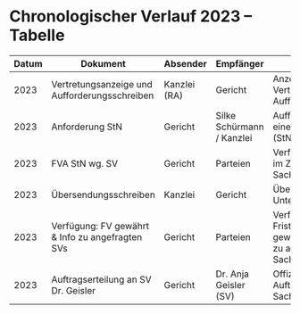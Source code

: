 
# Chronologischer Verlauf 2023 – Tabelle

| Datum | Dokument | Absender | Empfänger | Inhalt | Link |
|------|----------|----------|-----------|--------|------|
| 2023 | Vertretungsanzeige und Aufforderungsschreiben | Kanzlei (RA) | Gericht | Anzeige der anwaltlichen Vertretung + Aufforderungsschreiben | [PDF](../verfahren/1000254528_1_Vertretungsanzeige%20und%20Aufforderungsschreiben.pdf) |
| 2023 | Anforderung StN | Gericht | Silke Schürmann / Kanzlei | Aufforderung zur Abgabe einer Stellungnahme (StN) | [PDF](../verfahren/1000396806_1_Anforderung%20StN.pdf) |
| 2023 | FVA StN wg. SV | Gericht | Parteien | Verfügung/Stellungnahme im Zusammenhang mit Sachverständigen | [PDF](../verfahren/10003997337_1_FVA%20StN%20wg.%20SV.pdf) |
| 2023 | Übersendungsschreiben | Kanzlei | Gericht | Übersendung von Unterlagen an das Gericht | [PDF](../verfahren/10004018210_1_Übersendungsschreiben.pdf) |
| 2023 | Verfügung: FV gewährt & Info zu angefragten SVs | Gericht | Parteien | Verfügung – Fristverlängerung (FV) gewährt, Informationen zu angefragten Sachverständigen | [PDF](../verfahren/10004018213_1_Verfügung%20FV%20gewährt%20und%20Info%20angefragte%20SVs.pdf) |
| 2023 | Auftragserteilung an SV Dr. Geisler | Gericht | Dr. Anja Geisler (SV) | Offizielle Auftragserteilung an die Sachverständige | [PDF](../verfahren/10004093154_1_Auftragserteilung%20an%20SV%20Dr.%20Geisler.pdf) |
